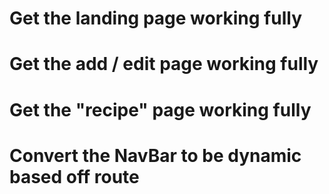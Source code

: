# Get the landing page working fully

# Get the add / edit page working fully

# Get the "recipe" page working fully

# Convert the NavBar to be dynamic based off route


